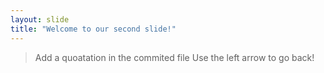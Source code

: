 ```yaml
---
layout: slide
title: "Welcome to our second slide!"
---
```

> Add a quoatation in the commited file
Use the left arrow to go back!
